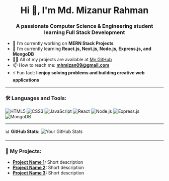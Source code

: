 <h1 align="center">Hi 👋, I'm Md. Mizanur Rahman</h1>
<h3 align="center">A passionate Computer Science & Engineering student learning Full Stack Development</h3>

- 🔭 I’m currently working on **MERN Stack Projects**
- 🌱 I’m currently learning **React.js, Next.js, Node.js, Express.js, and MongoDB**
- 👨‍💻 All of my projects are available at [My GitHub](https://github.com/MHMIZAN09)
- 📫 How to reach me: **mhmizan09@gmail.com**
- ⚡ Fun fact: **I enjoy solving problems and building creative web applications**

---

### 🛠️ Languages and Tools:
![HTML5](https://img.shields.io/badge/HTML5-%23E34F26.svg?style=flat&logo=html5&logoColor=white)
![CSS3](https://img.shields.io/badge/CSS3-%231572B6.svg?style=flat&logo=css3&logoColor=white)
![JavaScript](https://img.shields.io/badge/JavaScript-%23323330.svg?style=flat&logo=javascript&logoColor=%23F7DF1E)
![React](https://img.shields.io/badge/React-%2320232a.svg?style=flat&logo=react&logoColor=%2361DAFB)
![Node.js](https://img.shields.io/badge/Node.js-%23339933.svg?style=flat&logo=node.js&logoColor=white)
![Express.js](https://img.shields.io/badge/Express.js-%23404d59.svg?style=flat&logo=express&logoColor=%2361DAFB)
![MongoDB](https://img.shields.io/badge/MongoDB-%234ea94b.svg?style=flat&logo=mongodb&logoColor=white)

---

📊 **GitHub Stats:**
![Your GitHub Stats](https://github-readme-stats.vercel.app/api?username=MHMIZAN09&show_icons=true&theme=dark)

---

### 🌟 My Projects:
- **[Project Name 1](#):** Short description
- **[Project Name 2](#):** Short description
- **[Project Name 3](#):** Short description
